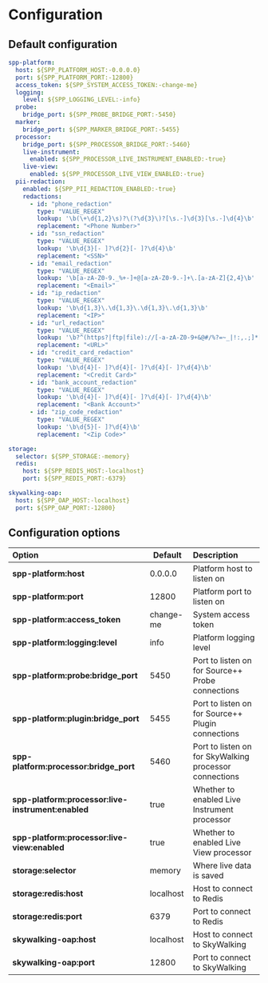 # Configuration

## Default configuration

```yaml
spp-platform:
  host: ${SPP_PLATFORM_HOST:-0.0.0.0}
  port: ${SPP_PLATFORM_PORT:-12800}
  access_token: ${SPP_SYSTEM_ACCESS_TOKEN:-change-me}
  logging:
    level: ${SPP_LOGGING_LEVEL:-info}
  probe:
    bridge_port: ${SPP_PROBE_BRIDGE_PORT:-5450}
  marker:
    bridge_port: ${SPP_MARKER_BRIDGE_PORT:-5455}
  processor:
    bridge_port: ${SPP_PROCESSOR_BRIDGE_PORT:-5460}
    live-instrument:
      enabled: ${SPP_PROCESSOR_LIVE_INSTRUMENT_ENABLED:-true}
    live-view:
      enabled: ${SPP_PROCESSOR_LIVE_VIEW_ENABLED:-true}
  pii-redaction:
    enabled: ${SPP_PII_REDACTION_ENABLED:-true}
    redactions:
      - id: "phone_redaction"
        type: "VALUE_REGEX"
        lookup: '\b(\+\d{1,2}\s)?\(?\d{3}\)?[\s.-]\d{3}[\s.-]\d{4}\b'
        replacement: "<Phone Number>"
      - id: "ssn_redaction"
        type: "VALUE_REGEX"
        lookup: '\b\d{3}[- ]?\d{2}[- ]?\d{4}\b'
        replacement: "<SSN>"
      - id: "email_redaction"
        type: "VALUE_REGEX"
        lookup: '\b[a-zA-Z0-9._%+-]+@[a-zA-Z0-9.-]+\.[a-zA-Z]{2,4}\b'
        replacement: "<Email>"
      - id: "ip_redaction"
        type: "VALUE_REGEX"
        lookup: '\b\d{1,3}\.\d{1,3}\.\d{1,3}\.\d{1,3}\b'
        replacement: "<IP>"
      - id: "url_redaction"
        type: "VALUE_REGEX"
        lookup: '\b?^(https?|ftp|file)://[-a-zA-Z0-9+&@#/%?=~_|!:,.;]*[-a-zA-Z0-9+&@#/%=~_|]\b?'
        replacement: "<URL>"
      - id: "credit_card_redaction"
        type: "VALUE_REGEX"
        lookup: '\b\d{4}[- ]?\d{4}[- ]?\d{4}[- ]?\d{4}\b'
        replacement: "<Credit Card>"
      - id: "bank_account_redaction"
        type: "VALUE_REGEX"
        lookup: '\b\d{4}[- ]?\d{4}[- ]?\d{4}[- ]?\d{4}\b'
        replacement: "<Bank Account>"
      - id: "zip_code_redaction"
        type: "VALUE_REGEX"
        lookup: '\b\d{5}[- ]?\d{4}\b'
        replacement: "<Zip Code>"

storage:
  selector: ${SPP_STORAGE:-memory}
  redis:
    host: ${SPP_REDIS_HOST:-localhost}
    port: ${SPP_REDIS_PORT:-6379}

skywalking-oap:
  host: ${SPP_OAP_HOST:-localhost}
  port: ${SPP_OAP_PORT:-12800}
```

## Configuration options

| Option                                             | Default   | Description                                            |
|:---------------------------------------------------|-----------|:-------------------------------------------------------|
| **spp-platform:host**                              | 0.0.0.0   | Platform host to listen on                             |
| **spp-platform:port**                              | 12800     | Platform port to listen on                             |
| **spp-platform:access_token**                      | change-me | System access token                                    |
| **spp-platform:logging:level**                     | info      | Platform logging level                                 |
| **spp-platform:probe:bridge_port**                 | 5450      | Port to listen on for Source++ Probe connections       |
| **spp-platform:plugin:bridge_port**                | 5455      | Port to listen on for Source++ Plugin connections      |
| **spp-platform:processor:bridge_port**             | 5460      | Port to listen on for SkyWalking processor connections |
| **spp-platform:processor:live-instrument:enabled** | true      | Whether to enabled Live Instrument processor           |
| **spp-platform:processor:live-view:enabled**       | true      | Whether to enabled Live View processor                 |
| **storage:selector**                               | memory    | Where live data is saved                               |
| **storage:redis:host**                             | localhost | Host to connect to Redis                               |
| **storage:redis:port**                             | 6379      | Port to connect to Redis                               |
| **skywalking-oap:host**                            | localhost | Host to connect to SkyWalking                          |
| **skywalking-oap:port**                            | 12800     | Port to connect to SkyWalking                          |
